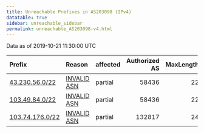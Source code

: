 ```yaml
---
title: Unreachable Prefixes in AS203098 (IPv4)
datatable: true
sidebar: unreachable_sidebar
permalink: unreachable_AS203098-v4.html
---
```


Data as of 2019-10-21 11:30:00 UTC


<div class="datatable-begin"></div>

| Prefix                                                   | Reason                                                                                                  | affected   |   Authorized AS |   MaxLength | Anchor                                       |   unreachable /24s |
|:---------------------------------------------------------|:--------------------------------------------------------------------------------------------------------|:-----------|----------------:|------------:|:---------------------------------------------|-------------------:|
| [43.230.56.0/22](https://stat.ripe.net/43.230.56.0/22)   | [INVALID ASN](https://rpki-validator.ripe.net/announcement-preview?asn=AS203098&prefix=43.230.56.0/22)  | partial    |           58436 |          22 | [APNIC](unreachable_APNIC_RPKI_Root-v4.html) |                  4 |
| [103.49.84.0/22](https://stat.ripe.net/103.49.84.0/22)   | [INVALID ASN](https://rpki-validator.ripe.net/announcement-preview?asn=AS203098&prefix=103.49.84.0/22)  | partial    |           58436 |          22 | [APNIC](unreachable_APNIC_RPKI_Root-v4.html) |                  4 |
| [103.74.176.0/22](https://stat.ripe.net/103.74.176.0/22) | [INVALID ASN](https://rpki-validator.ripe.net/announcement-preview?asn=AS203098&prefix=103.74.176.0/22) | partial    |          132817 |          24 | [APNIC](unreachable_APNIC_RPKI_Root-v4.html) |                  4 |

<div class="datatable-end"></div>